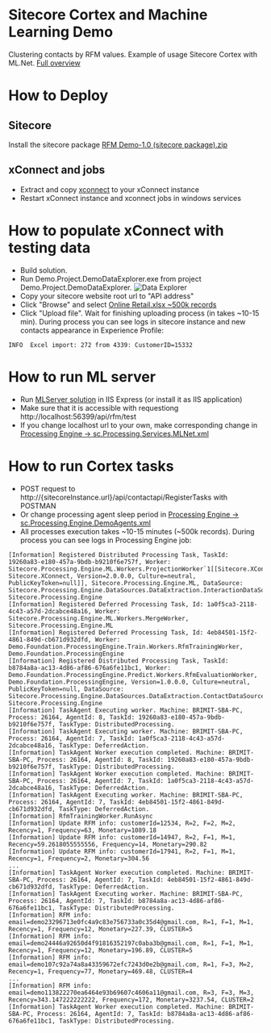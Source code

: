 # Sitecore Cortex and Machine Learning Demo
Clustering contacts by RFM values.
Example of usage Sitecore Cortex with ML.Net.
[Full overview](https://www.brimit.com/blog/dive-sitecore-cortex-machine-learning-introduction)

# How to Deploy #

## Sitecore
Install the sitecore package [RFM Demo-1.0 (sitecore package).zip](https://github.com/x3mxray/Cortex.Demo.RFM/blob/master/install/RFM_Demo-1.0_(sitecore_package).zip)

## xConnect and jobs
* Extract and copy [xconnect](https://github.com/x3mxray/Cortex.Demo.RFM/tree/master/install/xconnect.zip) to your xConnect instance
* Restart xConnect instance and xconnect jobs in windows services

# How to populate xConnect with testing data #
* Build solution.
* Run Demo.Project.DemoDataExplorer.exe from project Demo.Project.DemoDataExplorer.
![Data Explorer](https://github.com/x3mxray/Cortex.Demo.RFM/blob/master/documentation/images/DataExplorer.jpg)
* Copy your sitecore website root url to "API address"
* Click "Browse" and select [Online Retail.xlsx ~500k records](https://github.com/x3mxray/Cortex.Demo.RFM/blob/master/install/Online_Retail.xlsx)
* Click "Upload file". Wait for finishing uploading process (in takes ~10-15 min). During process you can see logs in sitecore instance and new contacts appearance in Experience Profile:
```
INFO  Excel import: 272 from 4339: CustomerID=15332
```

# How to run ML server #
* Run [MLServer solution](https://github.com/x3mxray/Cortex.Demo.RFM/tree/master/MLServer) in IIS Express (or install it as IIS application)
* Make sure that it is accessible with requestiong http://localhost:56399/api/rfm/test
* If you change localhost url to your own, make corresponding change in [Processing Engine -> sc.Processing.Services.MLNet.xml](https://github.com/x3mxray/Cortex.Demo.RFM/blob/master/install/xconnect/App_Data/jobs/continuous/ProcessingEngine/App_Data/Config/Sitecore/Demo/sc.Processing.Services.MLNet.xml)

# How to run Cortex tasks #
- POST request to http://{sitecoreInstance.url}/api/contactapi/RegisterTasks with POSTMAN
- Or change processing agent sleep period in [Processing Engine -> sc.Processing.Engine.DemoAgents.xml](https://github.com/x3mxray/Cortex.Demo.RFM/blob/master/install/xconnect/App_Data/jobs/continuous/ProcessingEngine/App_Data/Config/Sitecore/Demo/sc.Processing.Engine.DemoAgents.xml)
- All processes execution takes ~10-15 minutes (~500k records). During process you can see logs in Processing Engine job:
```
[Information] Registered Distributed Processing Task, TaskId: 19260a83-e180-457a-9bdb-b9210f6e757f, Worker: Sitecore.Processing.Engine.ML.Workers.ProjectionWorker`1[[Sitecore.XConnect.Interaction, Sitecore.XConnect, Version=2.0.0.0, Culture=neutral, PublicKeyToken=null]], Sitecore.Processing.Engine.ML, DataSource: Sitecore.Processing.Engine.DataSources.DataExtraction.InteractionDataSource, Sitecore.Processing.Engine
[Information] Registered Deferred Processing Task, Id: 1a0f5ca3-2118-4c43-a57d-2dcabce48a16, Worker: Sitecore.Processing.Engine.ML.Workers.MergeWorker, Sitecore.Processing.Engine.ML
[Information] Registered Deferred Processing Task, Id: 4eb84501-15f2-4861-849d-cb671d932dfd, Worker: Demo.Foundation.ProcessingEngine.Train.Workers.RfmTrainingWorker, Demo.Foundation.ProcessingEngine
[Information] Registered Distributed Processing Task, TaskId: b8784a8a-ac13-4d86-af86-676a6fe11bc1, Worker: Demo.Foundation.ProcessingEngine.Predict.Workers.RfmEvaluationWorker, Demo.Foundation.ProcessingEngine, Version=1.0.0.0, Culture=neutral, PublicKeyToken=null, DataSource: Sitecore.Processing.Engine.DataSources.DataExtraction.ContactDataSource, Sitecore.Processing.Engine
[Information] TaskAgent Executing worker. Machine: BRIMIT-SBA-PC, Process: 26164, AgentId: 8, TaskId: 19260a83-e180-457a-9bdb-b9210f6e757f, TaskType: DistributedProcessing.
[Information] TaskAgent Executing worker. Machine: BRIMIT-SBA-PC, Process: 26164, AgentId: 7, TaskId: 1a0f5ca3-2118-4c43-a57d-2dcabce48a16, TaskType: DeferredAction.
[Information] TaskAgent Worker execution completed. Machine: BRIMIT-SBA-PC, Process: 26164, AgentId: 8, TaskId: 19260a83-e180-457a-9bdb-b9210f6e757f, TaskType: DistributedProcessing.
[Information] TaskAgent Worker execution completed. Machine: BRIMIT-SBA-PC, Process: 26164, AgentId: 7, TaskId: 1a0f5ca3-2118-4c43-a57d-2dcabce48a16, TaskType: DeferredAction.
[Information] TaskAgent Executing worker. Machine: BRIMIT-SBA-PC, Process: 26164, AgentId: 7, TaskId: 4eb84501-15f2-4861-849d-cb671d932dfd, TaskType: DeferredAction.
[Information] RfmTrainingWorker.RunAsync
[Information] Update RFM info: customerId=12534, R=2, F=2, M=2, Recency=1, Frequency=63, Monetary=1089.18
[Information] Update RFM info: customerId=14947, R=2, F=1, M=1, Recency=59.2618055555556, Frequency=14, Monetary=290.82
[Information] Update RFM info: customerId=17941, R=2, F=1, M=1, Recency=1, Frequency=2, Monetary=304.56
...
[Information] TaskAgent Worker execution completed. Machine: BRIMIT-SBA-PC, Process: 26164, AgentId: 7, TaskId: 4eb84501-15f2-4861-849d-cb671d932dfd, TaskType: DeferredAction.
[Information] TaskAgent Executing worker. Machine: BRIMIT-SBA-PC, Process: 26164, AgentId: 7, TaskId: b8784a8a-ac13-4d86-af86-676a6fe11bc1, TaskType: DistributedProcessing.
[Information] RFM info: email=demo23296713e0fc4a9c83e756733a0c35d4@gmail.com, R=1, F=1, M=1, Recency=1, Frequency=12, Monetary=227.39, CLUSTER=5
[Information] RFM info: email=demo24446a92650d4f91816352197c0aba3b@gmail.com, R=1, F=1, M=1, Recency=1, Frequency=12, Monetary=196.89, CLUSTER=5
[Information] RFM info: email=demo107c92a74a8a43359672efc7243d0e2b@gmail.com, R=1, F=3, M=2, Recency=1, Frequency=77, Monetary=469.48, CLUSTER=4
...
[Information] RFM info: email=demo113822270ea6464e93b69607c4606a11@gmail.com, R=3, F=3, M=3, Recency=343.147222222222, Frequency=172, Monetary=3237.54, CLUSTER=2
[Information] TaskAgent Worker execution completed. Machine: BRIMIT-SBA-PC, Process: 26164, AgentId: 7, TaskId: b8784a8a-ac13-4d86-af86-676a6fe11bc1, TaskType: DistributedProcessing.
```